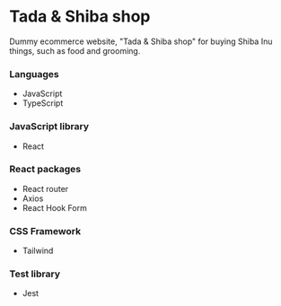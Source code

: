 # Tada & Shiba shop

Dummy ecommerce website, "Tada & Shiba shop" for buying Shiba Inu things, such as food and grooming.

### Languages
- JavaScript
- TypeScript

### JavaScript library
- React

### React packages
- React router
- Axios
- React Hook Form

### CSS Framework
- Tailwind

### Test library
- Jest
